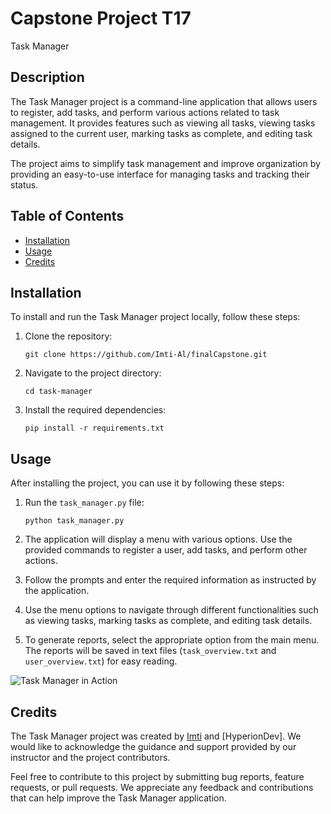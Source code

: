 # Capstone Project T17

Task Manager

## Description

The Task Manager project is a command-line application that allows users to register, add tasks, and perform various actions related to task management. It provides features such as viewing all tasks, viewing tasks assigned to the current user, marking tasks as complete, and editing task details.

The project aims to simplify task management and improve organization by providing an easy-to-use interface for managing tasks and tracking their status.

## Table of Contents

- [Installation](#installation)
- [Usage](#usage)
- [Credits](#credits)

## Installation

To install and run the Task Manager project locally, follow these steps:

1. Clone the repository:

   ```
   git clone https://github.com/Imti-Al/finalCapstone.git
   ```

2. Navigate to the project directory:

   ```
   cd task-manager
   ```

3. Install the required dependencies:

   ```
   pip install -r requirements.txt
   ```

## Usage

After installing the project, you can use it by following these steps:

1. Run the `task_manager.py` file:

   ```
   python task_manager.py
   ```

2. The application will display a menu with various options. Use the provided commands to register a user, add tasks, and perform other actions.

3. Follow the prompts and enter the required information as instructed by the application.

4. Use the menu options to navigate through different functionalities such as viewing tasks, marking tasks as complete, and editing task details.

5. To generate reports, select the appropriate option from the main menu. The reports will be saved in text files (`task_overview.txt` and `user_overview.txt`) for easy reading.

![Task Manager in Action](![image](https://github.com/Imti-Al/finalCapstone/blob/main/T17%20-%20Capstone%20Project%20-%20Lists%2C%20Functions%2C%20and%20String%20Handling/in_action.png))

## Credits

The Task Manager project was created by [Imti](https://github.com/Imti-Al) and [HyperionDev]. We would like to acknowledge the guidance and support provided by our instructor and the project contributors.

Feel free to contribute to this project by submitting bug reports, feature requests, or pull requests. We appreciate any feedback and contributions that can help improve the Task Manager application.
